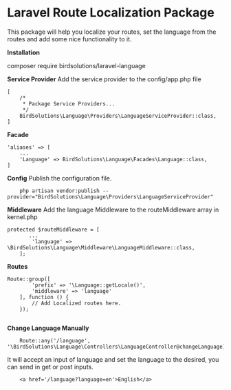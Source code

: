 # Laravel Route Localization Package

This package will help you localize your routes, set the language from the routes and add some nice functionality to it.

**Installation**

composer require birdsolutions/laravel-language

**Service Provider**
Add the service provider to the config/app.php file

```$xslt
[   
    /*
     * Package Service Providers...
     */
    BirdSolutions\Language\Providers\LanguageServiceProvider::class,
]
```

**Facade**
```$xslt
'aliases' => [
    ...
    'Language' => BirdSolutions\Language\Facades\Language::class,
]
```

**Config**
Publish the configuration file.
```
    php artisan vendor:publish --provider="BirdSolutions\Language\Providers\LanguageServiceProvider"

```

**Middleware**
Add the language Middleware to the routeMiddleware array in kernel.php

```$xslt
protected $routeMiddleware = [
       ...
        'language' => \BirdSolutions\Language\Middleware\LanguageMiddleware::class,
    ];
```

 **Routes**
```$xslt
Route::group([
        'prefix' => '\Language::getLocale()',
        'middleware' => 'language'
    ], function () {
        // Add Localized routes here.
    });
    
```

**Change Language Manually**
```$xslt
    Route::any('/language', '\BirdSolutions\Language\Controllers\LanguageController@changeLanguage)
```

It will accept an input of language and set the language to the desired, you can send in get or post inputs.
```$xslt
    <a href='/language?language=en'>English</a>
```